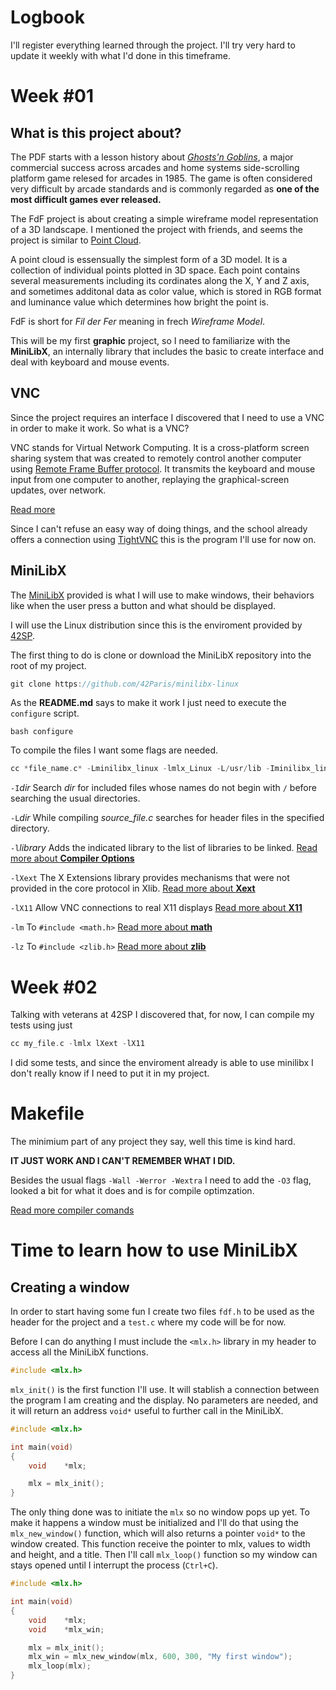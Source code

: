 # Logbook
I'll register everything learned through the project. I'll try very hard to update it weekly with what I'd done in this timeframe.

# Week #01
## What is this project about?
The PDF starts with a lesson history about [*Ghosts'n Goblins*](https://en.wikipedia.org/wiki/Ghosts_%27n_Goblins_(video_game)), a major commercial success across arcades and home systems side-scrolling platform game relesed for arcades in 1985. The game is often considered very difficult by arcade standards and is commonly regarded as **one of the most difficult games ever released.**

The FdF project is about creating a simple wireframe model representation of a 3D landscape. I mentioned the project with friends, and seems the project is similar to [Point Cloud](https://en.wikipedia.org/wiki/Point_cloud/).

A point cloud is essensually the simplest form of a 3D  model. It is a collection of individual points plotted in 3D space. Each point contains several measurements including its cordinates along the X, Y and Z axis, and sometimes additonal data as color value, which is stored in RGB format and luminance value which determines how bright the point is.

FdF is short for *Fil der Fer* meaning in frech *Wireframe Model*.

This will be my first **graphic** project, so I need to familiarize with the **MiniLibX**, an internally library that includes the basic to create interface and deal with keyboard and mouse events.

## VNC
Since the project requires an interface I discovered that I need to use a VNC in order to make it work. So what is a VNC?

VNC stands for Virtual Network Computing. It is a cross-platform screen sharing system that was created to remotely control another computer using [Remote Frame Buffer protocol](https://en.wikipedia.org/wiki/RFB_protocol/). It transmits the keyboard and mouse input from one computer to another, replaying the graphical-screen updates, over network.

[Read more](http://www.remoteaccess.org/what-is-a-vnc/)

Since I can't refuse an easy way of doing things, and the school already offers a connection using [TightVNC](https://www.tightvnc.com/) this is the program I'll use for now on.

## MiniLibX
The [MiniLibX](https://github.com/42Paris/minilibx-linux/) provided  is what I will use to make windows, their behaviors like when the user press a button and what should be displayed.

I will use the Linux distribution since this is the enviroment provided by [42SP](https://www.42sp.org.br/).

The first thing to do is clone or download the MiniLibX repository into the root of my project.

```c
git clone https://github.com/42Paris/minilibx-linux
```

As the **README.md** says to make it work I just need to execute the `configure` script.

```
bash configure
```

To compile the files I want some flags are needed.

```c
cc *file_name.c* -Lminilibx_linux -lmlx_Linux -L/usr/lib -Iminilibx_linux -lXext -lX11 -lm -lz
```

`-I`*dir* Search *dir* for included files whose names do not begin with `/` before searching the usual directories.

`-L`*dir* While compiling *source_file.c* searches for header files in the specified directory.

`-l`*library* Adds the indicated library to the list of libraries to be linked. [Read more about **Compiler Options**](https://docs.oracle.com/cd/E19957-01/806-3567/cc_options.html)

`-lXext` The X Extensions library provides mechanisms that were not provided in the core protocol in Xlib. [Read more about **Xext**](http://osr507doc.sco.com/en/man/html.Xext/Intro.Xext.html/)

`-lX11` Allow VNC connections to real X11 displays [Read more about **X11** ](https://www.manpagez.com/man/3/X11::Protocol::Ext::XFIXES/)

`-lm` To `#include <math.h>` [Read more about **math**](https://linux.die.net/man/3/math/)

`-lz` To `#include <zlib.h>` [Read more about **zlib**](https://linux.die.net/man/3/zlib/)

# Week #02
Talking with veterans at 42SP I discovered that, for now, I can compile my tests using just 

```c
cc my_file.c -lmlx lXext -lX11
```

I did some tests, and since the enviroment already is able to use minilibx I don't really know if I need to put it in my project.

# Makefile
The minimium part of any project they say, well this time is kind hard.

**IT JUST WORK AND I CAN'T REMEMBER WHAT I DID.**

Besides the usual flags `-Wall -Werror -Wextra` I need to add the `-O3` flag, looked a bit for what it does and is for compile optimzation.

[Read more compiler comands](https://caiorss.github.io/C-Cpp-Notes/compiler-flags-options.html)

# Time to learn how to use MiniLibX
## Creating a window
In order to start having some fun I create two files `fdf.h` to be used as the header for the project and a `test.c` where my code will be for now.

Before I can do anything I must include the `<mlx.h>` library in my header to access all the MiniLibX functions.

```c
#include <mlx.h>
```

`mlx_init()` is the first function I'll use. It will stablish a connection between the program I am creating and the display. No parameters are needed, and it will return an address `void*` useful to further call in the MiniLibX.

```c
#include <mlx.h>

int	main(void)
{
	void	*mlx;

	mlx = mlx_init();
}
```

The only thing done was to initiate the `mlx` so no window pops up yet. To make it happens a window must be initialized and I'll do that using the `mlx_new_window()` function, which will also returns a pointer `void*` to the window created. This function receive the pointer to mlx, values to width and height, and a title. Then I'll call `mlx_loop()` function so my window can stays opened until I interrupt the process (`Ctrl+C`).

```c
#include <mlx.h>

int	main(void)
{
	void	*mlx;
	void	*mlx_win;

	mlx = mlx_init();
	mlx_win = mlx_new_window(mlx, 600, 300, "My first window");
	mlx_loop(mlx);
}
```